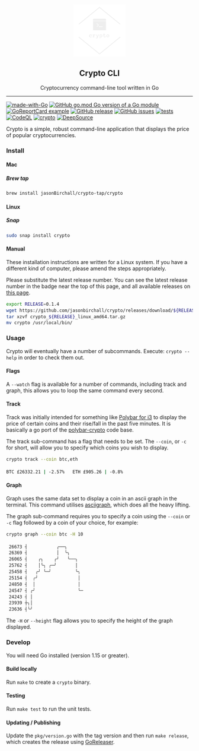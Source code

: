 <p align="center">
  <img alt="GoReleaser Logo" src="images/logo_transparent.png" height="140" />
  <h2 align="center">Crypto CLI</h2>
  <p align="center">Cryptocurrency command-line tool written in Go</p>
</p>

---

[![made-with-Go](https://img.shields.io/badge/Made%20with-Go-1f425f.svg)](http://golang.org)
[![GitHub go.mod Go version of a Go module](https://img.shields.io/github/go-mod/go-version/jasonbirchall/crypto.svg)](https://github.com/jasonbirchall/crypto)
[![GoReportCard example](https://goreportcard.com/badge/github.com/jasonbirchall/crypto)](https://goreportcard.com/report/github.com/jasonbirchall/crypto)
[![GitHub release](https://img.shields.io/github/release/jasonbirchall/crypto.svg)](https://GitHub.com/jasonbirchall/crypto/releases/)
[![GitHub issues](https://img.shields.io/github/issues/jasonbirchall/crypto.svg)](https://GitHub.com/jasonbirchall/crypto/issues/)
[![tests](https://github.com/jasonbirchall/crypto//workflows/tests/badge.svg)](https://github.com/jasonBirchall/crypto/actions?query=workflow%3A%22tests%22)
[![CodeQL](https://github.com/jasonbirchall/crypto//workflows/CodeQL/badge.svg)](https://github.com/jasonBirchall/crypto/actions?query=workflow%3ACodeQL)
[![crypto](https://snapcraft.io/crypto/badge.svg)](https://snapcraft.io/crypto)
[![DeepSource](https://deepsource.io/gh/jasonBirchall/crypto.svg/?label=active+issues&show_trend=true)](https://deepsource.io/gh/jasonBirchall/crypto/?ref=repository-badge)


Crypto is a simple, robust command-line application that displays the price of popular cryptocurrencies.

### Install

#### Mac

##### Brew tap

```bash
brew install jasonBirchall/crypto-tap/crypto
```

#### Linux

##### Snap

```bash
sudo snap install crypto
```

#### Manual

These installation instructions are written for a Linux system. If you have a different kind of
computer, please amend the steps appropriately.

Please substitute the latest release number. You can see the latest release
number in the badge near the top of this page, and all available releases on
[this page](https://github.com/jasonBirchall/crypto/releases/).

```bash
export RELEASE=0.1.4
wget https://github.com/jasonbirchall/crypto/releases/download/${RELEASE}/crypto_${RELEASE}_linux_amd64.tar.gz
tar xzvf crypto_${RELEASE}_linux_amd64.tar.gz
mv crypto /usr/local/bin/
```

### Usage

Crypto will eventually have a number of subcommands. Execute: `crypto --help` in order to check them out.

#### Flags

A `--watch` flag is available for a number of commands, including track and graph, this allows you to loop the same command every second.

#### Track

Track was initially intended for something like [Polybar for i3](https://github.com/polybar/polybar) to display the price of certain coins and their rise/fall in the past five minutes. It is basically a go port of the [polybar-crypto](https://github.com/willHol/polybar-crypto) code base.

The track sub-command has a flag that needs to be set. The `--coin`, or `-c` for short, will allow you to specify which coins you wish to display.

```bash
crypto track --coin btc,eth

BTC £26332.21 | -2.57%   ETH £905.26 | -0.8%
```

#### Graph

Graph uses the same data set to display a coin in an ascii graph in the terminal. This command utilises [asciigraph](https://github.com/guptarohit/asciigraph), which does all the heavy lifting.

The graph sub-command requires you to specify a coin using the `--coin` or `-c` flag followed by a coin of your choice, for example:

```bash
crypto graph --coin btc -H 10

 26673 ┤           ╭──╮
 26369 ┤           │  ╰╮
 26065 ┤    ╭╮    ╭╯   ╰──╮
 25762 ┤    │╰╮ ╭─╯       │
 25458 ┤   ╭╯ ╰─╯         ╰╮
 25154 ┤  ╭╯               │
 24850 ┤  │                │
 24547 ┤ ╭╯                ╰─
 24243 ┤ │
 23939 ┼╮│
 23636 ┤╰╯

```

The `-H` or `--height` flag allows you to specify the height of the graph displayed.

### Develop

You will need Go installed (version 1.15 or greater).

#### Build locally

Run `make` to create a `crypto` binary.

#### Testing

Run `make test` to run the unit tests.

#### Updating / Publishing

Update the `pkg/version.go` with the tag version and then run `make release`, which creates the release using [GoReleaser](https://github.com/goreleaser/goreleaser).

